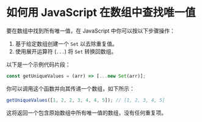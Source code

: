# 如何用 JavaScript 在数组中查找唯一值

要在数组中找到所有唯一值，在 JavaScript 中你可以按以下步骤操作：

1. 基于给定数组创建一个 `Set` 以去除重复值。
2. 使用展开运算符 (`...`) 将 `Set` 转换回数组。

以下是一个示例代码片段：

```js
const getUniqueValues = (arr) => [...new Set(arr)];
```

你可以调用这个函数并向其传递一个数组，如下所示：

```js
getUniqueValues([1, 2, 2, 3, 4, 4, 5]); // [1, 2, 3, 4, 5]
```

这将返回一个包含原始数组中所有唯一值的数组，没有任何重复项。
